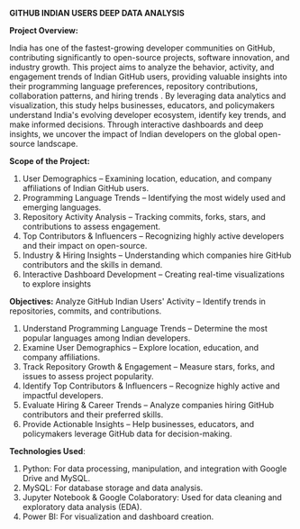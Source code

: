 ****GITHUB INDIAN USERS DEEP DATA ANALYSIS****

**Project Overview:**

India has one of the fastest-growing developer communities on GitHub, contributing significantly to open-source projects, software innovation, and industry growth. This project aims to analyze the behavior, activity, and engagement trends of Indian GitHub users, providing valuable insights into their programming language preferences, repository contributions, collaboration patterns, and hiring trends . By leveraging data analytics and visualization, this study helps businesses, educators, and policymakers understand India's evolving developer ecosystem, identify key trends, and make informed decisions. Through interactive dashboards and deep insights, we uncover the impact of Indian developers on the global open-source landscape. 

**Scope of the Project:**
1. User Demographics – Examining location, education, and company affiliations of Indian GitHub users.
2. Programming Language Trends – Identifying the most widely used and emerging languages.
3. Repository Activity Analysis – Tracking commits, forks, stars, and contributions to assess engagement.
4. Top Contributors & Influencers – Recognizing highly active developers and their impact on open-source.
5. Industry & Hiring Insights – Understanding which companies hire GitHub contributors and the skills in demand.
6. Interactive Dashboard Development – Creating real-time visualizations to explore insights

**Objectives:**
Analyze GitHub Indian Users' Activity – Identify trends in repositories, commits, and contributions.
1. Understand Programming Language Trends – Determine the most popular languages among Indian developers.
2. Examine User Demographics – Explore location, education, and company affiliations.
3. Track Repository Growth & Engagement – Measure stars, forks, and issues to assess project popularity.
4. Identify Top Contributors & Influencers – Recognize highly active and impactful developers.
5. Evaluate Hiring & Career Trends – Analyze companies hiring GitHub contributors and their preferred skills.
6. Provide Actionable Insights – Help businesses, educators, and policymakers leverage GitHub data for decision-making.

**Technologies Used**:
1. Python: For data processing, manipulation, and integration with Google Drive and MySQL.
2. MySQL: For database storage and data analysis.
3. Jupyter Notebook & Google Colaboratory: Used for data cleaning and exploratory data analysis (EDA).
4. Power BI: For visualization and dashboard creation.

